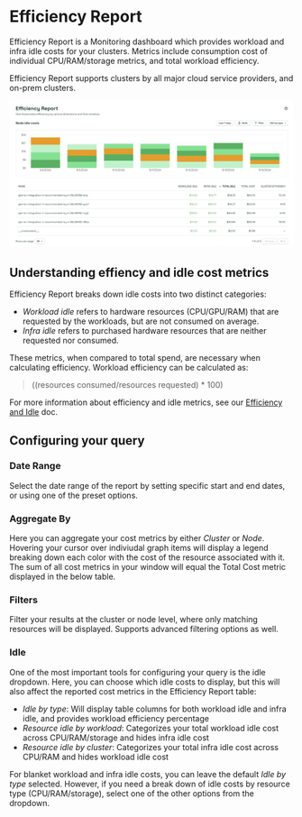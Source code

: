 # Efficiency Report

Efficiency Report is a Monitoring dashboard which provides workload and infra idle costs for your clusters. Metrics include consumption cost of individual CPU/RAM/storage metrics, and total workload efficiency.

Efficiency Report supports clusters by all major cloud service providers, and on-prem clusters.

![Efficiency Report](/images/efficiency.png)

## Understanding effiency and idle cost metrics

Efficiency Report breaks down idle costs into two distinct categories:

* *Workload idle* refers to hardware resources (CPU/GPU/RAM) that are requested by the workloads, but are not consumed on average.
* *Infra idle* refers to purchased hardware resources that are neither requested nor consumed.

These metrics, when compared to total spend, are necessary when calculating efficiency. Workload efficiency can be calculated as:

> ((resources consumed/resources requested) * 100)

For more information about efficiency and idle metrics, see our [Efficiency and Idle](/using-kubecost/navigating-the-kubecost-ui/cost-allocation/efficiency-idle.md) doc.

## Configuring your query

### Date Range

Select the date range of the report by setting specific start and end dates, or using one of the preset options.

### Aggregate By

Here you can aggregate your cost metrics by either *Cluster* or *Node*. Hovering your cursor over indiviudal graph items will display a legend breaking down each color with the cost of the resource associated with it. The sum of all cost metrics in your window will equal the Total Cost metric displayed in the below table.

### Filters

Filter your results at the cluster or node level, where only matching resources will be displayed. Supports advanced filtering options as well.

### Idle

One of the most important tools for configuring your query is the idle dropdown. Here, you can choose which idle costs to display, but this will also affect the reported cost metrics in the Efficiency Report table:

* *Idle by type*: Will display table columns for both workload idle and infra idle, and provides workload efficiency percentage
* *Resource idle by workload*: Categorizes your total workload idle cost across CPU/RAM/storage and hides infra idle cost
* *Resource idle by cluster*: Categorizes your total infra idle cost across CPU/RAM and hides workload idle cost

For blanket workload and infra idle costs, you can leave the default *Idle by type* selected. However, if you need a break down of idle costs by resource type (CPU/RAM/storage), select one of the other options from the dropdown.

